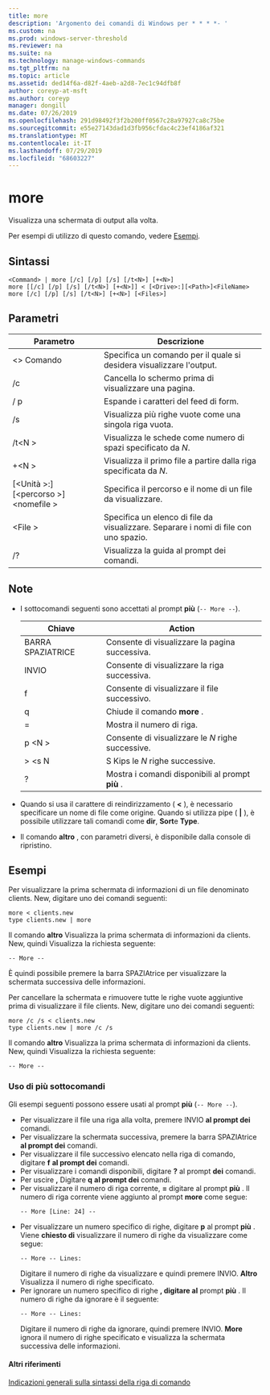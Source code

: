 ```yaml
---
title: more
description: 'Argomento dei comandi di Windows per * * * *- '
ms.custom: na
ms.prod: windows-server-threshold
ms.reviewer: na
ms.suite: na
ms.technology: manage-windows-commands
ms.tgt_pltfrm: na
ms.topic: article
ms.assetid: ded14f6a-d82f-4aeb-a2d8-7ec1c94dfb8f
author: coreyp-at-msft
ms.author: coreyp
manager: dongill
ms.date: 07/26/2019
ms.openlocfilehash: 291d98492f3f2b200ff0567c28a97927ca8c75be
ms.sourcegitcommit: e55e27143dad1d3fb956cfdac4c23ef4186af321
ms.translationtype: MT
ms.contentlocale: it-IT
ms.lasthandoff: 07/29/2019
ms.locfileid: "68603227"
---
```

# <a name="more"></a>more



Visualizza una schermata di output alla volta.

Per esempi di utilizzo di questo comando, vedere [Esempi](#BKMK_examples).

## <a name="syntax"></a>Sintassi

```
<Command> | more [/c] [/p] [/s] [/t<N>] [+<N>]
more [[/c] [/p] [/s] [/t<N>] [+<N>]] < [<Drive>:][<Path>]<FileName>
more [/c] [/p] [/s] [/t<N>] [+<N>] [<Files>]
```

## <a name="parameters"></a>Parametri

|           Parametro            |                               Descrizione                               |
|--------------------------------|-------------------------------------------------------------------------|
|           \<> Comando           |      Specifica un comando per il quale si desidera visualizzare l'output.      |
|               /c               |               Cancella lo schermo prima di visualizzare una pagina.               |
|               / p               |                      Espande i caratteri del feed di form.                      |
|               /s               |          Visualizza più righe vuote come una singola riga vuota.          |
|             /t\<N >             |         Visualizza le schede come numero di spazi specificato da *N*.         |
|             +\<N >              |     Visualizza il primo file a partire dalla riga specificata da *N*.     |
| [\<Unità >:] [\<percorso >]\<nomefile > |          Specifica il percorso e il nome di un file da visualizzare.          |
|            \<File >            | Specifica un elenco di file da visualizzare. Separare i nomi di file con uno spazio. |
|               /?               |                  Visualizza la guida al prompt dei comandi.                   |

## <a name="remarks"></a>Note

-   I sottocomandi seguenti sono accettati al prompt **più** (`-- More --`). 

    | Chiave | Action |
    | --- | ------ |
    | BARRA SPAZIATRICE | Consente di visualizzare la pagina successiva. |
    | INVIO | Consente di visualizzare la riga successiva. |
    | f | Consente di visualizzare il file successivo. |
    | q | Chiude il comando **more** . |
    | = | Mostra il numero di riga. |
    | p \<N > | Consente di visualizzare le *N* righe successive. |
    | > \<s N |S Kips le *N* righe successive. |
    | ? | Mostra i comandi disponibili al prompt **più** .| 
    
-   Quando si usa il carattere di reindirizzamento ( **<** ), è necessario specificare un nome di file come origine. Quando si utilizza pipe ( **\|** ), è possibile utilizzare tali comandi come **dir**, **Sort**e **Type**.
-   Il comando **altro** , con parametri diversi, è disponibile dalla console di ripristino.

## <a name="BKMK_examples"></a>Esempi

Per visualizzare la prima schermata di informazioni di un file denominato clients. New, digitare uno dei comandi seguenti:
```
more < clients.new
type clients.new | more
```
Il comando **altro** Visualizza la prima schermata di informazioni da clients. New, quindi Visualizza la richiesta seguente:
```
-- More --
```
È quindi possibile premere la barra SPAZIAtrice per visualizzare la schermata successiva delle informazioni.

Per cancellare la schermata e rimuovere tutte le righe vuote aggiuntive prima di visualizzare il file clients. New, digitare uno dei comandi seguenti:
```
more /c /s < clients.new
type clients.new | more /c /s
```
Il comando **altro** Visualizza la prima schermata di informazioni da clients. New, quindi Visualizza la richiesta seguente:
```
-- More --
```

### <a name="using-more-subcommands"></a>Uso di più sottocomandi

Gli esempi seguenti possono essere usati al prompt **più** (`-- More --`).
- Per visualizzare il file una riga alla volta, premere INVIO **al prompt dei** comandi.
- Per visualizzare la schermata successiva, premere la barra SPAZIAtrice **al prompt dei** comandi.
- Per visualizzare il file successivo elencato nella riga di comando, digitare **f** **al prompt dei** comandi.
- Per visualizzare i comandi disponibili, digitare **?** al prompt **dei** comandi.
- Per uscire **,** Digitare **q** **al prompt dei** comandi.
- Per visualizzare il numero di riga corrente, **=** digitare al prompt **più** . Il numero di riga corrente viene aggiunto al prompt **more** come segue:  
  ```
  -- More [Line: 24] --
  ```  
- Per visualizzare un numero specifico di righe, digitare **p** al prompt **più** . Viene **chiesto di** visualizzare il numero di righe da visualizzare come segue:  
  ```
  -- More -- Lines:
  ```  
  Digitare il numero di righe da visualizzare e quindi premere INVIO. **Altro** Visualizza il numero di righe specificato.
- Per ignorare un numero specifico di righe **, digitare al** prompt **più** . Il numero di righe da ignorare è il seguente:  
  ```
  -- More -- Lines:
  ```  
  Digitare il numero di righe da ignorare, quindi premere INVIO. **More** ignora il numero di righe specificato e visualizza la schermata successiva delle informazioni.

#### <a name="additional-references"></a>Altri riferimenti

[Indicazioni generali sulla sintassi della riga di comando](command-line-syntax-key.md)
